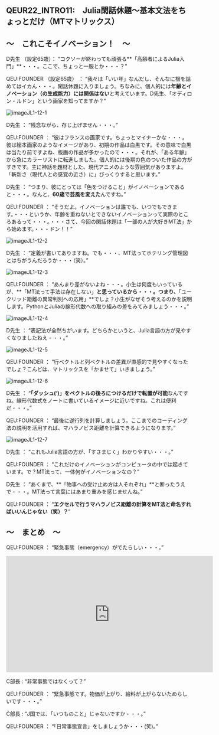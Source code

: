 ## QEUR22_INTRO11:　Julia閑話休題～基本文法をちょっとだけ（MTマトリックス）

## ～　これこそイノベーション！　～


D先生 （設定65歳）： “コクソーが終わっても頑張る**「高齢者によるJulia入門」**・・・。ここで、ちょっと一服とか・・・？”


QEU:FOUNDER （設定65歳） ： “我々は「いい年」なんだし、そんなに根を詰めてはイカん・・・。閑話休題に入りましょう。ちなみに、個人的には**年齢とイノベーション（の生成能力）には関係はない**と考えています。D先生、「オディロン・ルドン」という画家を知ってますか？”

![imageJL1-12-1](https://introJL1973.github.io/images/imageJL1-12-1.jpg)

D先生 ： “残念ながら、存じ上げません・・・。”

QEU:FOUNDER ： “彼はフランスの画家です。ちょっとマイナーかな・・・。彼は絵本画家のようなイメージがあり、初期の作品は白黒です。その意味で白黒は当たり前ですよね、版画の作品が多かったので・・・。それが、「ある年齢」から急にカラーリストに転進しました。個人的には後期の色のついた作品の方がすきです。主に神話を題材とした、現代アニメのような雰囲気がありますよ。「斬新さ（現代人との感覚の近さ）に」びっくりすると思います。”

D先生 ： “つまり、彼にとっては「色をつけること」がイノベーションであると・・・。なんと、**60歳で芸風を変えた**んですね。”

QEU:FOUNDER ： “そうだよ。イノベーションは誰でも、いつでもできます。・・・というか、年齢を重ねないとできないイノベーションって実際のところあるって・・・。・・・さて、今回の閑話休題は「一部の人が大好きMT法」から始めます。・・・ドン！！”

![imageJL1-12-2](https://introJL1973.github.io/images/imageJL1-12-2.jpg)

D先生 ： “定義が書いてありますね。でも・・・、MT法ってホテリング管理図とはちがうんだろうか・・・（笑）。”

![imageJL1-12-3](https://introJL1973.github.io/images/imageJL1-12-3.jpg)

QEU:FOUNDER ： “あんまり差がないよね・・・。小生は何度もいっているが、**「MT法って手法は存在しない」**と思っているから・・・。つまり、**「ユークリッド距離の異常判別への応用」**でしょ？小生がなぜそう考えるのかを説明します。PythonとJuliaの線形代数への取り組みの差をみてみましょう・・・。”

![imageJL1-12-4](https://introJL1973.github.io/images/imageJL1-12-4.jpg)

D先生 ： “表記法が全然ちがいます。どちらかというと、Julia言語の方が見やすくなりましたねえ・・・。”

![imageJL1-12-5](https://introJL1973.github.io/images/imageJL1-12-5.jpg)

QEU:FOUNDER ： “行ベクトルと列ベクトルの差異が直感的で見やすくなったでしょ？こんどは、マトリックスを「かませて」いきましょう。”

![imageJL1-12-6](https://introJL1973.github.io/images/imageJL1-12-6.jpg)

D先生 ： “**「ダッシュ(‘)」をベクトルの後ろにつけるだけで転置が可能**なんですね。線形代数式をノートに書いているイメージに近いですね。これは便利だ・・・。”

QEU:FOUNDER ： “最後に逆行列を計算しましょう。ここまでのコーディング法の説明を活用すれば、マハラノビス距離を計算できるようになります。”

![imageJL1-12-7](https://introJL1973.github.io/images/imageJL1-12-7.jpg)

D先生 ： “これもJulia言語の方が、「すさまじく」わかりやすい・・・。”

QEU:FOUNDER ： “これだけのイノベーションがコンピュータの中では起きています。で？MT法って、一体何がイノベーションなの？”

D先生 ： “あくまで、**「物事への受け止め方は人それぞれ」**と断ったうえで・・・。MT法って言葉にはあまり重みを感じませんね。”

QEU:FOUNDER ： “**エクセルで行うマハラノビス距離の計算をMT法と命名すればいいんじゃない（笑）？**”


## ～　まとめ　～

QEU:FOUNDER ： “緊急事態（emergency）がでたらしい・・・。”

<iframe width="560" height="315" src="https://www.youtube.com/embed/kf9V07Fmnrg" ti-tle="YouTube video player" frameborder="0" allow="accelerometer; autoplay; clipboard-write; en-crypted-media; gyroscope; picture-in-picture" allowfullscreen></iframe>

C部長 : “非常事態ではなくって？”

QEU:FOUNDER ： “緊急事態です。物価が上がり、給料が上がらないためらしいです・・・。”

C部長 : “J国では、「いつものこと」じゃないですか・・・。”

QEU:FOUNDER ： “「日常事態宣言」をしましょうか・・・(笑)。”



